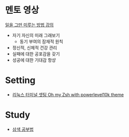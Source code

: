 

# 멘토 영상
[일을 그만 미루는 방법 강의](https://www.youtube.com/watch?v=le0gDee_mCI)
* 자기 자신의 미래 그래보기
	+ 동기 부여의 잠재적 원칙
* 정신적, 신체적 건강 관리
* 실패에 대한 공포감을 갖기
* 성공에 대한 기대감 항샹

# Setting

* [리눅스 터미널 셋팅 Oh my Zsh with powerlevel10k theme](https://velog.io/@yujo/Ubuntu-20.04%EC%9A%B0%EB%B6%84%ED%88%AC-Terminal-%EC%84%B8%ED%8C%85)


# Study

* [삼색 공부법](http://egloos.zum.com/agile/v/3684946)
